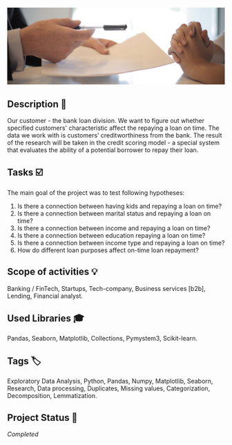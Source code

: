 ![Loan](loan.jpg)

## Description :key:
Our customer - the bank loan division. We want to figure out whether specified customers' characteristic affect the repaying a loan on time. The data we work with is customers’ creditworthiness from the bank. The result of the research will be taken in the credit scoring model - a special system that evaluates the ability of a potential borrower to repay their loan.

## Tasks :ballot_box_with_check:
The main goal of the project was to test following hypotheses:
  1. Is there a connection between having kids and repaying a loan on time?
  2. Is there a connection between marital status and repaying a loan on time?
  3. Is there a connection between income and repaying a loan on time?
  4. Is there a connection between education repaying a loan on time?
  5. Is there a connection between income type and repaying a loan on time?
  6. How do different loan purposes affect on-time loan repayment?

## Scope of activities :bulb:
Banking / FinTech, Startups, Tech-company, Business services [b2b], Lending, Financial analyst.


## Used Libraries :mortar_board:
Pandas, Seaborn, Matplotlib, Collections, Pymystem3, Scikit-learn.


## Tags :label:
Exploratory Data Analysis, Python, Pandas, Numpy, Matplotlib, Seaborn, Research, Data processing, Duplicates, Missing values, Categorization, Decomposition, Lemmatization.


## Project Status :black_square_button:
_Completed_ 
